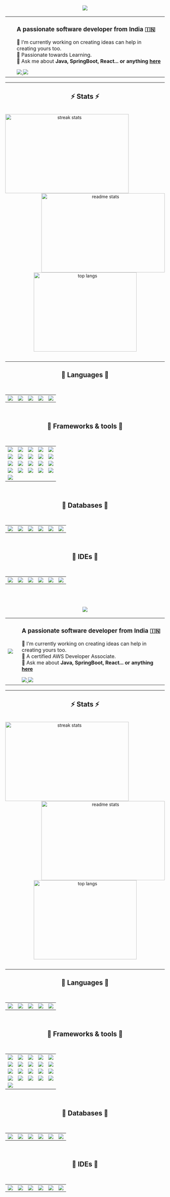 <h1 align="center">
<img src="https://readme-typing-svg.herokuapp.com/?font=Righteous&size=35&center=true&vCenter=true&width=500&height=70&duration=4000&lines=Hi+There!+👋;+I'm+Mehak+Sharma!;" />
</h1>
 
<div align="center">
<table style="border-collapse: collapse; border: none;">
<tr style="border: none;">
<td style="border: none;">
<!-- <a href="https://www.credly.com/badges/9da8bf39-8233-43bf-812f-aa6592e37a5b/public_url" target="_blank">
<img src="https://images.credly.com/size/120x120/images/b9feab85-1a43-4f6c-99a5-631b88d5461b/image.png" />
</a> -->
</td>
<td style="padding-left: 20px; text-align: left;">
<h3>A passionate software developer from India 🇮🇳</h3>
<p>
                    🔭 I’m currently working on creating ideas can help in creating yours too.
<br/>
                    🌱 Passionate towards Learning.
<br/>
                    💬 Ask me about <strong>Java, SpringBoot, React... or anything <a href="https://github.com/mehaks226/mehaks226/issues">here</a></strong>
</p>
<div> 
<a href="mailto:mehakbhardwaz1@gmail.com">
<img src="https://img.shields.io/badge/Gmail-333333?style=for-the-badge&logo=gmail&logoColor=red" />
</a>
<a href="https://www.linkedin.com/in/mehak-sharma-63a74619b/" target="_blank">
<img src="https://img.shields.io/badge/LinkedIn-0077B5?style=for-the-badge&logo=linkedin&logoColor=white" />
</a>
</div>
</td>
</tr>
</table>
</div>
 
<hr/>
 
<h2 align="center">⚡ Stats ⚡</h2>
<br/>
<div align="center">
<img align="left" width="390" height="250" src="https://github-readme-streak-stats-salesp07.vercel.app/?user=mehaks226&count_private=true&theme=react&border_radius=10" alt="streak stats"/>
<img align="right" width="390" height="250" src="https://github-readme-stats-salesp07.vercel.app/api?username=mehaks226&count_private=true&show_icons=true&theme=react&rank_icon=github&border_radius=10" alt="readme stats"/>
</div>
<div align="center">
<img width="325" height="250" src="https://github-readme-stats-salesp07.vercel.app/api/top-langs/?username=mehaks226&hide=HTML&langs_count=8&layout=compact&theme=react&border_radius=10&size_weight=0.5&count_weight=0.5&exclude_repo=github-readme-stats" alt="top langs"/>
</div>
<br/>
<hr/>
<h2 align="center">🚢 Languages 🛫</h2>
<br/>
<table align="center">
<tr>
<td align="center">
<img src="https://skillicons.dev/icons?i=java" />
</td>
<td align="center">
<img src="https://skillicons.dev/icons?i=py" />
</td>
<td align="center">
<img src="https://skillicons.dev/icons?i=js" />
</td>
<td align="center">
<img src="https://skillicons.dev/icons?i=html" />
</td>
<td align="center">
<img src="https://skillicons.dev/icons?i=css" />
</td>
</tr>
</table>
<br/>
 
<h2 align="center">🚢 Frameworks & tools 🛫</h2>
<br/>
<table align="center">
<tr>
<td align="center">
<img src="https://skillicons.dev/icons?i=aws" />
</td>
<td align="center">
<img src="https://skillicons.dev/icons?i=docker" />
</td>
<td align="center">
<img src="https://skillicons.dev/icons?i=kubernetes" />
</td>
<td align="center">
<img src="https://skillicons.dev/icons?i=bootstrap" />
</td>
<td align="center">
<img src="https://skillicons.dev/icons?i=mui" />
</td>
</tr>
<tr>
<td align="center">
<img src="https://skillicons.dev/icons?i=github" />
</td>
<td align="center">
<img src="https://skillicons.dev/icons?i=git" />
</td>
<td align="center">
<img src="https://skillicons.dev/icons?i=maven" />
</td>
<td align="center">
<img src="https://skillicons.dev/icons?i=gradle" />
</td>
<td align="center">
<img src="https://skillicons.dev/icons?i=jenkins" />
</td>
</tr>
<tr>
<td align="center">
<img src="https://skillicons.dev/icons?i=elasticsearch" />
</td>
<td align="center">
<img src="https://skillicons.dev/icons?i=nginx" />
</td>
<td align="center">
<img src="https://skillicons.dev/icons?i=npm" />
</td>
<td align="center">
<img src="https://skillicons.dev/icons?i=postman" />
</td>
<td align="center">
<img src="https://skillicons.dev/icons?i=redux" />
</td>
</tr>
<tr>
<td align="center">
<img src="https://skillicons.dev/icons?i=rabbitmq" />
</td>
<td align="center">
<img src="https://skillicons.dev/icons?i=kafka" />
</td>
<td align="center">
<img src="https://skillicons.dev/icons?i=nodejs" />
</td>
<td align="center">
<img src="https://skillicons.dev/icons?i=django" />
</td>
<td align="center">
<img src="https://skillicons.dev/icons?i=vite" />
</td>
</tr>
<tr>
<td align="center">
<img src="https://skillicons.dev/icons?i=vim" />
</td>
</tr>
</table>
<br/>
 
<h2 align="center">🚢 Databases 🛫</h2>
<br/>
<table align="center">
<tr>
<td align="center">
<img src="https://skillicons.dev/icons?i=mongodb" />
</td>
<td align="center">
<img src="https://skillicons.dev/icons?i=postgres" />
</td>
<td align="center">
<img src="https://skillicons.dev/icons?i=dynamodb" />
</td>
<td align="center">
<img src="https://skillicons.dev/icons?i=mysql" />
</td>
<td align="center">
<img src="https://skillicons.dev/icons?i=hibernate" />
</td>
<td align="center">
<img src="https://skillicons.dev/icons?i=redis" />
</td>
</tr>
</table>
<br/>
 
<h2 align="center">🚢 IDEs 🛫</h2>
<br/>
<table align="center">
<tr>
<td align="center">
<img src="https://skillicons.dev/icons?i=idea" />
</td>
<td align="center">
<img src="https://skillicons.dev/icons?i=vscode" />
</td>
<td align="center">
<img src="https://skillicons.dev/icons?i=pycharm" />
</td>
<td align="center">
<img src="https://skillicons.dev/icons?i=sublime" />
</td>
<td align="center">
<img src="https://skillicons.dev/icons?i=androidstudio" />
</td>
<td align="center">
<img src="https://skillicons.dev/icons?i=atom" />
</td>
</tr>
</table>
<br/><h1 align="center">
<img src="https://readme-typing-svg.herokuapp.com/?font=Righteous&size=35&center=true&vCenter=true&width=500&height=70&duration=4000&lines=Hi+There!+👋;+I'm+Mehak+Sharma!;" />
</h1>
 
<div align="center">
<table style="border-collapse: collapse; border: none;">
<tr style="border: none;">
<td style="border: none;">
<a href="https://www.credly.com/badges/9da8bf39-8233-43bf-812f-aa6592e37a5b/public_url" target="_blank">
<img src="https://images.credly.com/size/120x120/images/b9feab85-1a43-4f6c-99a5-631b88d5461b/image.png" />
</a>
</td>
<td style="padding-left: 20px; text-align: left;">
<h3>A passionate software developer from India 🇮🇳</h3>
<p>
                    🔭 I’m currently working on creating ideas can help in creating yours too.
<br/>
                    🌱 A certified AWS Developer Associate.
<br/>
                    💬 Ask me about <strong>Java, SpringBoot, React... or anything <a href="https://github.com/bertoxious/bertoxious/issues">here</a></strong>
</p>
<div> 
<a href="mailto:mehakbhardwaz1@gmail.com">
<img src="https://img.shields.io/badge/Gmail-333333?style=for-the-badge&logo=gmail&logoColor=red" />
</a>
<a href="https://www.linkedin.com/in/mehak-sharma-63a74619b/" target="_blank">
<img src="https://img.shields.io/badge/LinkedIn-0077B5?style=for-the-badge&logo=linkedin&logoColor=white" />
</a>
</div>
</td>
</tr>
</table>
</div>
 
<hr/>
 
<h2 align="center">⚡ Stats ⚡</h2>
<br/>
<div align="center">
<img align="left" width="390" height="250" src="https://github-readme-streak-stats-salesp07.vercel.app/?user=mehaks226&count_private=true&theme=react&border_radius=10" alt="streak stats"/>
<img align="right" width="390" height="250" src="https://github-readme-stats-salesp07.vercel.app/api?username=mehaks226&count_private=true&show_icons=true&theme=react&rank_icon=github&border_radius=10" alt="readme stats"/>
</div>
<div align="center">
<img width="325" height="250" src="https://github-readme-stats-salesp07.vercel.app/api/top-langs/?username=mehaks226&hide=HTML&langs_count=8&layout=compact&theme=react&border_radius=10&size_weight=0.5&count_weight=0.5&exclude_repo=github-readme-stats" alt="top langs"/>
</div>
<br/>
<hr/>
<h2 align="center">🚢 Languages 🛫</h2>
<br/>
<table align="center">
<tr>
<td align="center">
<img src="https://skillicons.dev/icons?i=java" />
</td>
<td align="center">
<img src="https://skillicons.dev/icons?i=py" />
</td>
<td align="center">
<img src="https://skillicons.dev/icons?i=js" />
</td>
<td align="center">
<img src="https://skillicons.dev/icons?i=html" />
</td>
<td align="center">
<img src="https://skillicons.dev/icons?i=css" />
</td>
</tr>
</table>
<br/>
 
<h2 align="center">🚢 Frameworks & tools 🛫</h2>
<br/>
<table align="center">
<tr>
<td align="center">
<img src="https://skillicons.dev/icons?i=aws" />
</td>
<td align="center">
<img src="https://skillicons.dev/icons?i=docker" />
</td>
<td align="center">
<img src="https://skillicons.dev/icons?i=kubernetes" />
</td>
<td align="center">
<img src="https://skillicons.dev/icons?i=bootstrap" />
</td>
<td align="center">
<img src="https://skillicons.dev/icons?i=mui" />
</td>
</tr>
<tr>
<td align="center">
<img src="https://skillicons.dev/icons?i=github" />
</td>
<td align="center">
<img src="https://skillicons.dev/icons?i=git" />
</td>
<td align="center">
<img src="https://skillicons.dev/icons?i=maven" />
</td>
<td align="center">
<img src="https://skillicons.dev/icons?i=gradle" />
</td>
<td align="center">
<img src="https://skillicons.dev/icons?i=jenkins" />
</td>
</tr>
<tr>
<td align="center">
<img src="https://skillicons.dev/icons?i=elasticsearch" />
</td>
<td align="center">
<img src="https://skillicons.dev/icons?i=nginx" />
</td>
<td align="center">
<img src="https://skillicons.dev/icons?i=npm" />
</td>
<td align="center">
<img src="https://skillicons.dev/icons?i=postman" />
</td>
<td align="center">
<img src="https://skillicons.dev/icons?i=redux" />
</td>
</tr>
<tr>
<td align="center">
<img src="https://skillicons.dev/icons?i=rabbitmq" />
</td>
<td align="center">
<img src="https://skillicons.dev/icons?i=kafka" />
</td>
<td align="center">
<img src="https://skillicons.dev/icons?i=nodejs" />
</td>
<td align="center">
<img src="https://skillicons.dev/icons?i=django" />
</td>
<td align="center">
<img src="https://skillicons.dev/icons?i=vite" />
</td>
</tr>
<tr>
<td align="center">
<img src="https://skillicons.dev/icons?i=vim" />
</td>
</tr>
</table>
<br/>
 
<h2 align="center">🚢 Databases 🛫</h2>
<br/>
<table align="center">
<tr>
<td align="center">
<img src="https://skillicons.dev/icons?i=mongodb" />
</td>
<td align="center">
<img src="https://skillicons.dev/icons?i=postgres" />
</td>
<td align="center">
<img src="https://skillicons.dev/icons?i=dynamodb" />
</td>
<td align="center">
<img src="https://skillicons.dev/icons?i=mysql" />
</td>
<td align="center">
<img src="https://skillicons.dev/icons?i=hibernate" />
</td>
<td align="center">
<img src="https://skillicons.dev/icons?i=redis" />
</td>
</tr>
</table>
<br/>
 
<h2 align="center">🚢 IDEs 🛫</h2>
<br/>
<table align="center">
<tr>
<td align="center">
<img src="https://skillicons.dev/icons?i=idea" />
</td>
<td align="center">
<img src="https://skillicons.dev/icons?i=vscode" />
</td>
<td align="center">
<img src="https://skillicons.dev/icons?i=pycharm" />
</td>
<td align="center">
<img src="https://skillicons.dev/icons?i=sublime" />
</td>
<td align="center">
<img src="https://skillicons.dev/icons?i=androidstudio" />
</td>
<td align="center">
<img src="https://skillicons.dev/icons?i=atom" />
</td>
</tr>
</table>
<br/>
